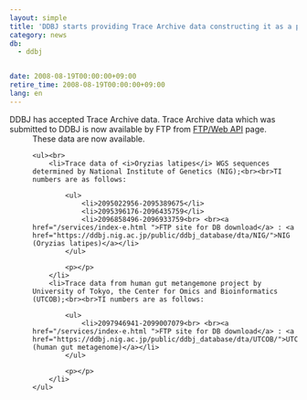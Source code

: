 ```yaml
---
layout: simple
title: 'DDBJ starts providing Trace Archive data constructing it as a part of the integrated database project by FTP.'
category: news
db:
  - ddbj


date: 2008-08-19T00:00:00+09:00
retire_time: 2008-08-19T00:00:00+09:00
lang: en
---
```


<html> <a name="080806">DDBJ has accepted Trace Archive data.</a> Trace Archive data which was submitted to DDBJ is now available by FTP from <a href="/services/index-e.html ">FTP/Web API</a> page.<dd>These data are now available.<br>

    <ul><br>
        <li>Trace data of <i>Oryzias latipes</i> WGS sequences determined by National Institute of Genetics (NIG);<br><br>TI numbers are as follows:

            <ul>
                <li>2095022956-2095389675</li>
                <li>2095396176-2096435759</li>
                <li>2096858496-2096933759<br> <br><a href="/services/index-e.html ">FTP site for DB download</a> : <a href="https://ddbj.nig.ac.jp/public/ddbj_database/dta/NIG/">NIG (Oryzias latipes)</a></li>
            </ul>

            <p></p>
        </li>
        <li>Trace data from human gut metangemone project by University of Tokyo, the Center for Omics and Bioinformatics (UTCOB);<br><br>TI numbers are as follows:

            <ul>
                <li>2097946941-2099007079<br> <br><a href="/services/index-e.html ">FTP site for DB download</a> : <a href="https://ddbj.nig.ac.jp/public/ddbj_database/dta/UTCOB/">UTCOB (human gut metagenome)</a></li>
            </ul>

            <p></p>
        </li>
    </ul>
</dd>
</html>
